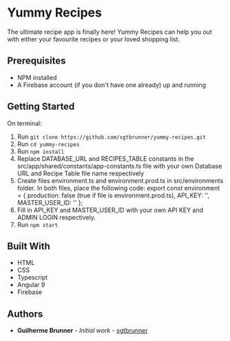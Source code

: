 # Yummy Recipes

The ultimate recipe app is finally here!
Yummy Recipes can help you out with either your favourite recipes or your loved shopping list.

## Prerequisites

* NPM installed<br>
* A Firebase account (if you don't have one already) up and running

## Getting Started

On terminal:
1. Run `git clone https://github.com/sgtbrunner/yummy-recipes.git`
2. Run `cd yummy-recipes`
3. Run `npm install`
4. Replace DATABASE_URL and RECIPES_TABLE constants in the src/app/shared/constants/app-constants.ts file with your own Database URL and Recipe Table file name respectively
5. Create files environment.ts and environment.prod.ts in src/environments folder. In both files, place the following code:
   export const environment = {
      production: false (true if file is environment.prod.ts),
      API_KEY: '',
      MASTER_USER_ID: ''
   };
6. Fill in API_KEY and MASTER_USER_ID with your own API KEY and ADMIN LOGIN respectively.
7. Run `npm start`

## Built With

* HTML
* CSS
* Typescript
* Angular 9
* Firebase

## Authors

* **Guilherme Brunner** - *Initial work* - [sgtbrunner](https://github.com/sgtbrunner)
